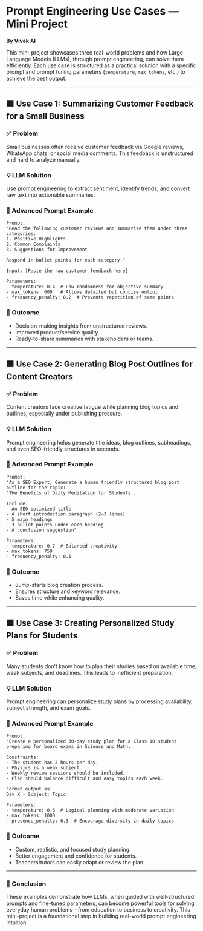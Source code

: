 # Prompt Engineering Use Cases — Mini Project

**By Vivek AI**

This mini-project showcases three real-world problems and how Large Language Models (LLMs), through prompt engineering, can solve them efficiently. Each use case is structured as a practical solution with a specific prompt and prompt tuning parameters (`temperature`, `max_tokens`, etc.) to achieve the best output.

---

## 🟩 Use Case 1: Summarizing Customer Feedback for a Small Business

### ✅ Problem
Small businesses often receive customer feedback via Google reviews, WhatsApp chats, or social media comments. This feedback is unstructured and hard to analyze manually.

### 💡 LLM Solution
Use prompt engineering to extract sentiment, identify trends, and convert raw text into actionable summaries.

### 🧠 Advanced Prompt Example
```plaintext
Prompt:
"Read the following customer reviews and summarize them under three categories:
1. Positive Highlights
2. Common Complaints
3. Suggestions for Improvement

Respond in bullet points for each category."

Input: [Paste the raw customer feedback here]

Parameters:
- temperature: 0.4  # Low randomness for objective summary
- max_tokens: 600   # Allows detailed but concise output
- frequency_penalty: 0.2  # Prevents repetition of same points

```

### 🎯 Outcome

- Decision-making insights from unstructured reviews.
- Improved product/service quality.
- Ready-to-share summaries with stakeholders or teams.

---

## 🟩  Use Case 2: Generating Blog Post Outlines for Content Creators

### ✅ Problem
Content creators face creative fatigue while planning blog topics and outlines, especially under publishing pressure.

### 💡 LLM Solution
Prompt engineering helps generate title ideas, blog outlines, subheadings, and even SEO-friendly structures in seconds.

### 🧠 Advanced Prompt Example
```plaintext
Prompt:
"As a SEO Expert, Generate a human friendly structured blog post outline for the topic:
'The Benefits of Daily Meditation for Students'. 

Include:
- An SEO-optimized title
- A short introduction paragraph (2–3 lines)
- 5 main headings
- 3 bullet points under each heading
- A conclusion suggestion"

Parameters:
- temperature: 0.7  # Balanced creativity
- max_tokens: 750
- frequency_penalty: 0.1

```

### 🎯 Outcome

- Jump-starts blog creation process.
- Ensures structure and keyword relevance.
- Saves time while enhancing quality.

---

## 🟩  Use Case 3: Creating Personalized Study Plans for Students

### ✅ Problem
Many students don’t know how to plan their studies based on available time, weak subjects, and deadlines. This leads to inefficient preparation.

### 💡 LLM Solution
Prompt engineering can personalize study plans by processing availability, subject strength, and exam goals.

### 🧠 Advanced Prompt Example
```plaintext
Prompt:
"Create a personalized 30-day study plan for a Class 10 student preparing for board exams in Science and Math. 

Constraints:
- The student has 2 hours per day.
- Physics is a weak subject.
- Weekly review sessions should be included.
- Plan should balance difficult and easy topics each week.

Format output as:
Day X - Subject: Topic

Parameters:
- temperature: 0.6  # Logical planning with moderate variation
- max_tokens: 1000
- presence_penalty: 0.3  # Encourage diversity in daily topics

```

### 🎯 Outcome

- Custom, realistic, and focused study planning.
- Better engagement and confidence for students.
- Teachers/tutors can easily adapt or review the plan.

---

### 📌 Conclusion

These examples demonstrate how LLMs, when guided with well-structured prompts and fine-tuned parameters, can become powerful tools for solving everyday human problems—from education to business to creativity. This mini-project is a foundational step in building real-world prompt engineering intuition.
    

    

    
